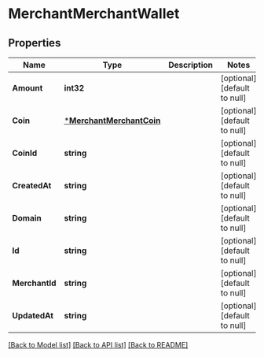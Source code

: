 # MerchantMerchantWallet

## Properties
Name | Type | Description | Notes
------------ | ------------- | ------------- | -------------
**Amount** | **int32** |  | [optional] [default to null]
**Coin** | [***MerchantMerchantCoin**](merchant.MerchantCoin.md) |  | [optional] [default to null]
**CoinId** | **string** |  | [optional] [default to null]
**CreatedAt** | **string** |  | [optional] [default to null]
**Domain** | **string** |  | [optional] [default to null]
**Id** | **string** |  | [optional] [default to null]
**MerchantId** | **string** |  | [optional] [default to null]
**UpdatedAt** | **string** |  | [optional] [default to null]

[[Back to Model list]](../README.md#documentation-for-models) [[Back to API list]](../README.md#documentation-for-api-endpoints) [[Back to README]](../README.md)

